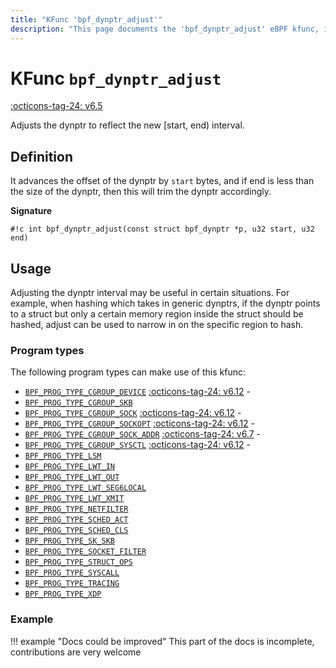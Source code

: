 ```yaml
---
title: "KFunc 'bpf_dynptr_adjust'"
description: "This page documents the 'bpf_dynptr_adjust' eBPF kfunc, including its definition, usage, program types that can use it, and examples."
---
```

# KFunc `bpf_dynptr_adjust`

<!-- [FEATURE_TAG](bpf_dynptr_adjust) -->
[:octicons-tag-24: v6.5](https://github.com/torvalds/linux/commit/987d0242d189661f78b77cc4d77f843b15600fed)
<!-- [/FEATURE_TAG] -->

Adjusts the dynptr to reflect the new [start, end) interval.

## Definition

It advances the offset of the dynptr by `start` bytes, and if end is less than the size of the dynptr, then this will trim the dynptr accordingly.

**Signature**

<!-- [KFUNC_DEF] -->
`#!c int bpf_dynptr_adjust(const struct bpf_dynptr *p, u32 start, u32 end)`
<!-- [/KFUNC_DEF] -->

## Usage

Adjusting the dynptr interval may be useful in certain situations. For example, when hashing which takes in generic dynptrs, if the dynptr points to a struct but only a certain memory region inside the struct should be hashed, adjust can be used to narrow in on the specific region to hash.

### Program types

The following program types can make use of this kfunc:

<!-- [KFUNC_PROG_REF] -->
- [`BPF_PROG_TYPE_CGROUP_DEVICE`](../program-type/BPF_PROG_TYPE_CGROUP_DEVICE.md) [:octicons-tag-24: v6.12](https://github.com/torvalds/linux/commit/67666479edf1e2b732f4d0ac797885e859a78de4) - 
- [`BPF_PROG_TYPE_CGROUP_SKB`](../program-type/BPF_PROG_TYPE_CGROUP_SKB.md)
- [`BPF_PROG_TYPE_CGROUP_SOCK`](../program-type/BPF_PROG_TYPE_CGROUP_SOCK.md) [:octicons-tag-24: v6.12](https://github.com/torvalds/linux/commit/67666479edf1e2b732f4d0ac797885e859a78de4) - 
- [`BPF_PROG_TYPE_CGROUP_SOCKOPT`](../program-type/BPF_PROG_TYPE_CGROUP_SOCKOPT.md) [:octicons-tag-24: v6.12](https://github.com/torvalds/linux/commit/67666479edf1e2b732f4d0ac797885e859a78de4) - 
- [`BPF_PROG_TYPE_CGROUP_SOCK_ADDR`](../program-type/BPF_PROG_TYPE_CGROUP_SOCK_ADDR.md) [:octicons-tag-24: v6.7](https://github.com/torvalds/linux/commit/53e380d21441909b12b6e0782b77187ae4b971c4) - 
- [`BPF_PROG_TYPE_CGROUP_SYSCTL`](../program-type/BPF_PROG_TYPE_CGROUP_SYSCTL.md) [:octicons-tag-24: v6.12](https://github.com/torvalds/linux/commit/67666479edf1e2b732f4d0ac797885e859a78de4) - 
- [`BPF_PROG_TYPE_LSM`](../program-type/BPF_PROG_TYPE_LSM.md)
- [`BPF_PROG_TYPE_LWT_IN`](../program-type/BPF_PROG_TYPE_LWT_IN.md)
- [`BPF_PROG_TYPE_LWT_OUT`](../program-type/BPF_PROG_TYPE_LWT_OUT.md)
- [`BPF_PROG_TYPE_LWT_SEG6LOCAL`](../program-type/BPF_PROG_TYPE_LWT_SEG6LOCAL.md)
- [`BPF_PROG_TYPE_LWT_XMIT`](../program-type/BPF_PROG_TYPE_LWT_XMIT.md)
- [`BPF_PROG_TYPE_NETFILTER`](../program-type/BPF_PROG_TYPE_NETFILTER.md)
- [`BPF_PROG_TYPE_SCHED_ACT`](../program-type/BPF_PROG_TYPE_SCHED_ACT.md)
- [`BPF_PROG_TYPE_SCHED_CLS`](../program-type/BPF_PROG_TYPE_SCHED_CLS.md)
- [`BPF_PROG_TYPE_SK_SKB`](../program-type/BPF_PROG_TYPE_SK_SKB.md)
- [`BPF_PROG_TYPE_SOCKET_FILTER`](../program-type/BPF_PROG_TYPE_SOCKET_FILTER.md)
- [`BPF_PROG_TYPE_STRUCT_OPS`](../program-type/BPF_PROG_TYPE_STRUCT_OPS.md)
- [`BPF_PROG_TYPE_SYSCALL`](../program-type/BPF_PROG_TYPE_SYSCALL.md)
- [`BPF_PROG_TYPE_TRACING`](../program-type/BPF_PROG_TYPE_TRACING.md)
- [`BPF_PROG_TYPE_XDP`](../program-type/BPF_PROG_TYPE_XDP.md)
<!-- [/KFUNC_PROG_REF] -->

### Example

!!! example "Docs could be improved"
    This part of the docs is incomplete, contributions are very welcome

